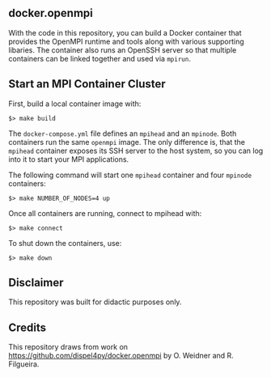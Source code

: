 ## docker.openmpi

With the code in this repository, you can build a Docker container that provides the OpenMPI runtime and tools along with various supporting libaries. The container also runs an OpenSSH server so that multiple containers can be linked together and used via `mpirun`.

## Start an MPI Container Cluster

First, build a local container image with:

```
$> make build
```

The `docker-compose.yml` file defines an `mpihead` and an `mpinode`. Both containers run the same `openmpi` image. The only difference is, that the `mpihead` container exposes its SSH server to the host system, so you can log into it to start your MPI applications.

The following command will start one `mpihead` container and four `mpinode` containers: 

```
$> make NUMBER_OF_NODES=4 up
```

Once all containers are running, connect to mpihead with:

```
$> make connect
```

To shut down the containers, use:

```
$> make down
```

## Disclaimer

This repository was built for didactic purposes only.

## Credits

This repository draws from work on https://github.com/dispel4py/docker.openmpi by O. Weidner and R. Filgueira.
